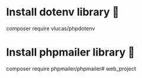 # Install dotenv library 📜

composer require vlucas/phpdotenv


# Install phpmailer library 📜

composer require phpmailer/phpmailer# web_project
